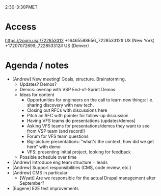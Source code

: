 2:30-3:30PMET

# Access

https://zoom.us/j/722853312
+16465588656,,722853312# US (New York)
+17207072699,,722853312# US (Denver)

# Agenda / notes

* [Andrew] New meeting! Goals, structure. Brainstorming.
    * Updates? Demos?
    * Demos: overlap with VSP End-of-Sprint Demos
    * Ideas for content
        * Opportunities for engineers on the call to learn new things: i.e. sharing discovery with new tech. 
        * Closing out RFCs with discussions here
        * Pitch an RFC with pointer for follow-up discussion
        * Having VFS teams do presentations (updates/demos)
        * Asking VFS teams for presentations/demos they want to see from VSP team (and record!)
        * Forum for VFS team questions
        * Big-picture presentations: "what's the context, how did we get here" with demo
        * VFS: presenting initial project, looking for feedback
    * Possible schedule over time
* [Andrew] Introduce eng team structure + leads
* [Andrew] Support responsibilities (CMS, code review, etc.)
* [Andrew] CMS in particular
    * [Wyatt] Are we responsible for the actual Drupal management after September?
* [Eugene] E2E test improvements
